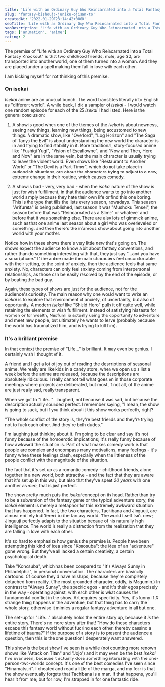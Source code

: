 ```yaml
---
title: 'Life with an Ordinary Guy Who Reincarnated into a Total Fantasy Knockout'
slug: 'fantasy-bishoujo-juniku-ojisan-to'
createdAt: '2022-01-29T23:14:42+0000'
seoTitle: 'Life with an Ordinary Guy Who Reincarnated into a Total Fantasy Knockout'
seoDescription: 'Life with an Ordinary Guy Who Reincarnated into a Total Fantasy Knockout has a brilliant premise.'
tags: ['animation', 'anime']
rating: 2
---
```


The premise of "Life with an Ordinary Guy Who Reincarnated into a Total Fantasy Knockout" is that two childhood friends, male, age 32, are transported into another world, one of them turned into a woman. And they are placed under a spell making them fall in love with each other.

I am kicking myself for not thinking of this premise.

### On isekai

_Isekai_ anime are an unusual bunch. The word translates literally into English as "different world". A while back, I did a sampler of _isekai_ - I would watch one random episode for each of the 25 _isekai_ I had listed. Here is the general conclusion:

1. A show is good when one of the themes of the _isekai_ is about newness, seeing new things, learning new things, being accustomed to new things. A dramatic show, like "Overlord", "Log Horizon" and "The Saga of Tanya the Evil" is about understanding the new world the character is in and trying to find stability in it. More traditional, story-focused anime like "Fushigi Yugi", "Vision of Escaflowne", and "Now and Then, Here and Now" are in the same vein, but the main character is usually trying to leave the violent world. Even shows like "Restaurant to Another World" or "The Devil is a Part-Timer", which do not take place in outlandish situations, are about the characters trying to adjust to a new, extreme change in their routine, which causes comedy.

2. A show is bad - very, very bad - when the _isekai_ nature of the show is just for wish fulfillment, in that the audience wants to go into another world simply because they hate their own life or find this one boring. This is the type that fills the lists every season, nowadays. This season "Arifureta" is being published, last season it was "Mushoku Tensei", the season before that was "Reincarnated as a Slime" or whatever and before that it was something else. There are also lots of gimmick anime, such as that one anime last season about a girl who was overleveled or something, and then there's the infamous show about going into another world with your mother.

Notice how in these shows there's very little _new_ that's going on. The shows expect the audience to know a bit about fantasy conventions, and rather than do something interesting with that, they just say "...and you have a smartphone." If the anime made the main characters feel uncomfortable with their setting, to the point of anxiety, then the audience feels that same anxiety. No, characters can only feel anxiety coming from interpersonal relationships, as those can be easily resolved by the end of the episode, or by beating the bad guy.

Again, these types of shows are just for the audience, not for the audience's curiosity. The main reason why one would want to write an _isekai_ is to explore that environment of anxiety, of uncertainty, but also of opportunity. A modern _isekai_ like "Shield Hero" pulls it off quite well, while retaining the elements of wish fulfillment. Instead of satisfying his taste for women or for wealth, Naofumi is actually using the opportunity to adventure and meet new people, but ultimately he wants to leave (probably because the world has traumatized him, and is trying to kill him).

### It's a brilliant premise

In that context the premise of "Life..." is brilliant. It may even be genius. I certainly wish I thought of it.

A friend and I get a lot of joy out of reading the descriptions of seasonal anime. We really are like kids in a candy store, when we open up a list a week before the anime are released, because the descriptions are absolutely ridiculous. I really cannot tell what goes on in those corporate meetings where projects are deliberated, but most, if not all, of the anime are just really sad, really transparent.

When we got to "Life..." I laughed, not because it was sad, but because the description actually sounded perfect. I remember saying, "I mean, the show is going to suck, but if you think about it this show works perfectly, right?

"The whole conflict of the story is, they're best friends and they're trying not to fuck each other. And they're both dudes."

I'm laughing just thinking about it. I'm going to be clear and say it's not funny because of the homoerotic implications; it's really funny because of how awkward the situation is. Part of what makes comedy work is that people are complex and encompass many motivations, many feelings - it's funny when these feelings clash, especially when the littleness of the people conflict with the magnitude of the situation.

The fact that it's set up as a romantic comedy - childhood friends, alone together in a new world, both attractive - and the fact that they are aware that it's set up in this way, but also that they've spent _20 years_ with one another as _men_, that is just perfect.

The show pretty much puts the _isekai_ concept on its head. Rather than try to be a subversion of the fantasy genre or the typical adventure story, the _isekai_ element is merely a metaphor for this extremely awkward situation that has happened. In fact, the two characters, Tachibana and Jinguuji, are almost entirely indifferent to the fantasy world. The world itself isn't new; Jinguuji perfectly adapts to the situation becaue of his naturally high intelligence. The world is really a distraction from the realization that they are falling in love with each other.

It's so hard to emphasize how genius the premise is. People have been attempting this kind of idea since "Konosuba": the idea of an "adventure" gone wrong. But they've all lacked a certain creativity, a certain psychological depth.

Take "Konosuba", which has been compared to "It's Always Sunny in Philadelphia", in personal conversation. The characters are basically cartoons. Of course they'd have mishaps, because they're completely detached from reality. (The most grounded character, oddly, is Megumin.) In contrast to "Always Sunny", the specific egos - and it's their egos precisely in the way - operating against, with each other is what causes the fundamental conflict in the show. Art requires specificity. Yes, it's funny if _X_ strange thing happens in the adventure, but that thing has to carry the whole story, otherwise it mimics a regular fantasy adventure in all but one.

The set-up for "Life..." absolutely holds the entire story up, because it _is_ the entire story. There's no more story after that! "How do these characters escape this fantasy world without fucking each other, thereby causing a lifetime of trauma?" If the purpose of a story is to present the audience a question, then this is the one question I desperately want answered.

This show is the best show I've seen in a while (not counting more renown shows like "Attack on Titan" and "Jojo") and it may even be the best _isekai_ I've ever seen, because it actually does something interesting with the one-person-two-worlds concept. It's one of the best comedies I've seen since "Hinamatsuri". I cheated and read a little of the manga, and my fear is that the show eventually forgets that Tachibana is a man. If that happens, you'll hear it from me; but for now, I'm strapped in for one fantastic ride.
